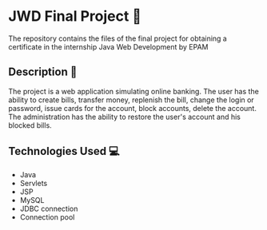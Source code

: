# JWD Final Project 🚀

The repository contains the files of the final project for obtaining a certificate in the internship Java Web Development by EPAM

## Description 📝

The project is a web application simulating online banking. The user has the ability to create bills, transfer money, replenish the bill, change the login or password, issue cards for the account, block accounts, delete the account. The administration has the ability to restore the user's account and his blocked bills.

## Technologies Used 💻

- Java
- Servlets
- JSP
- MySQL
- JDBC connection
- Connection pool


